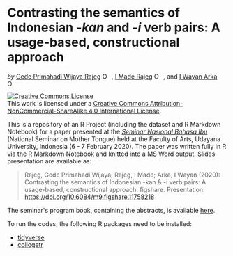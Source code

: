 # Contrasting the semantics of Indonesian -*kan* and -*i* verb pairs: A usage-based, constructional approach

*by* [Gede Primahadi Wijaya Rajeg](https://figshare.com/authors/Gede_Primahadi_Wijaya_Rajeg/1234749) <a itemprop="sameAs" content="https://orcid.org/0000-0002-2047-8621" href="https://orcid.org/0000-0002-2047-8621" target="orcid.widget" rel="noopener noreferrer" style="vertical-align:top;"><img src="https://orcid.org/sites/default/files/images/orcid_16x16.png" style="width:1em;margin-right:.5em;" alt="ORCID iD icon"></a>, [I Made Rajeg](https://figshare.com/authors/I_Made_Rajeg/4052377) <a itemprop="sameAs" content="https://orcid.org/0000-0001-8989-0203" href="https://orcid.org/0000-0001-8989-0203" target="orcid.widget" rel="noopener noreferrer" style="vertical-align:top;"><img src="https://orcid.org/sites/default/files/images/orcid_16x16.png" style="width:1em;margin-right:.5em;" alt="ORCID iD icon"></a>, and [I Wayan Arka](https://researchers.anu.edu.au/researchers/arka-iww) <a itemprop="sameAs" content="https://orcid.org/0000-0002-2819-6186" href="https://orcid.org/0000-0002-2819-6186" target="orcid.widget" rel="noopener noreferrer" style="vertical-align:top;"><img src="https://orcid.org/sites/default/files/images/orcid_16x16.png" style="width:1em;margin-right:.5em;" alt="ORCID iD icon"></a>

<!-- badges: start -->
<!-- badges: end -->

<a rel="license" href="http://creativecommons.org/licenses/by-nc-sa/4.0/"><img alt="Creative Commons License" style="border-width:0" src="https://i.creativecommons.org/l/by-nc-sa/4.0/88x31.png" /></a><br />This work is licensed under a <a rel="license" href="http://creativecommons.org/licenses/by-nc-sa/4.0/">Creative Commons Attribution-NonCommercial-ShareAlike 4.0 International License</a>.


This is a repository of an R Project (including the dataset and R Markdown Notebook) for a paper presented at the [*Seminar Nasional Bahasa Ibu*](https://ucs.unud.ac.id/conf/snbi) (National Seminar on Mother Tongue) held at the Faculty of Arts, Udayana University, Indonesia (6 - 7 February 2020). The paper was written fully in R via the R Markdown Notebook and knitted into a MS Word output. Slides presentation are available as:

> Rajeg, Gede Primahadi Wijaya; Rajeg, I Made; Arka, I Wayan (2020): Contrasting the semantics of Indonesian -kan & -i verb pairs: A usage-based, constructional approach. figshare. Presentation. https://doi.org/10.6084/m9.figshare.11758218

The seminar's program book, containing the abstracts, is available [here](https://ucs.unud.ac.id/userfiles/menu_frontend/73d39c43a119b2f19e6f650cbaf1b555.pdf).

To run the codes, the following R packages need to be installed:

- [tidyverse](https://www.tidyverse.org)
- [collogetr](https://gederajeg.github.io/collogetr/index.html)

